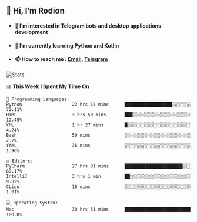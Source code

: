 ## 👋 Hi, I’m Rodion
- #### 👀 I’m interested in Telegram bots and desktop applications development
- #### 🌱 I’m currently learning Python and Kotlin
- #### 📫 How to reach me : [Email](mailto:me@lavn.ml), [Telegram](https://t.me/fast_geek)

![Stats](https://github-readme-stats.vercel.app/api?username=fast-geek&show_icons=true&theme=react&hide=issues&count_private=true&layout=compact)


<!--START_SECTION:waka-->
📊 **This Week I Spent My Time On** 

```text
💬 Programming Languages: 
Python                   22 hrs 15 mins      ██████████████████░░░░░░░   72.11% 
HTML                     3 hrs 50 mins       ███░░░░░░░░░░░░░░░░░░░░░░   12.45% 
XML                      1 hr 27 mins        █░░░░░░░░░░░░░░░░░░░░░░░░   4.74% 
Bash                     50 mins             ░░░░░░░░░░░░░░░░░░░░░░░░░   2.7% 
YAML                     36 mins             ░░░░░░░░░░░░░░░░░░░░░░░░░   1.96%

🔥 Editors: 
PyCharm                  27 hrs 31 mins      ██████████████████████░░░   89.17% 
IntelliJ                 3 hrs 1 min         ██░░░░░░░░░░░░░░░░░░░░░░░   9.82% 
CLion                    18 mins             ░░░░░░░░░░░░░░░░░░░░░░░░░   1.01%

💻 Operating System: 
Mac                      30 hrs 51 mins      █████████████████████████   100.0%

```


<!--END_SECTION:waka-->
